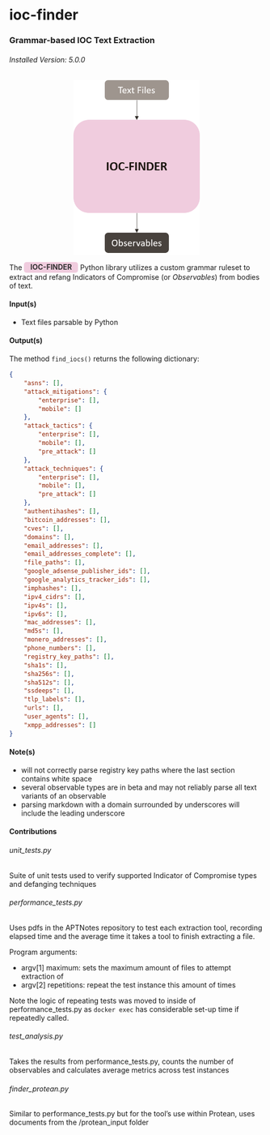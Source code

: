 # ioc-finder
### Grammar-based IOC Text Extraction
###### *Installed Version: 5.0.0*
<img style="
display: block;
width: 250px;
margin: 0 auto;"
src=../../docs/images/ioc-finder/ioc-finder_io.png/>


The [<span style="
display: inline-flex;
justify-content: center;
line-height: 14px;
width: 100px;
text-align: center;
border-radius: 5px;
background: #f0ccde;
padding: 0.25em; 
color: #303030;
font-weight: bold;
"> IOC-FINDER </span>](https://github.com/fhightower/ioc-finder) Python library utilizes a custom grammar ruleset to extract and refang Indicators of Compromise (or *Observables*) from bodies of text.

#### Input(s)
+ Text files parsable by Python

#### Output(s)
The method `find_iocs()` returns the following dictionary:

```json
{
    "asns": [],
    "attack_mitigations": {
        "enterprise": [],
        "mobile": []
    },
    "attack_tactics": {
        "enterprise": [],
        "mobile": [],
        "pre_attack": []
    },
    "attack_techniques": {
        "enterprise": [],
        "mobile": [],
        "pre_attack": []
    },
    "authentihashes": [],
    "bitcoin_addresses": [],
    "cves": [],
    "domains": [],
    "email_addresses": [],
    "email_addresses_complete": [],
    "file_paths": [],
    "google_adsense_publisher_ids": [],
    "google_analytics_tracker_ids": [],
    "imphashes": [],
    "ipv4_cidrs": [],
    "ipv4s": [],
    "ipv6s": [],
    "mac_addresses": [],
    "md5s": [],
    "monero_addresses": [],
    "phone_numbers": [],
    "registry_key_paths": [],
    "sha1s": [],
    "sha256s": [],
    "sha512s": [],
    "ssdeeps": [],
    "tlp_labels": [],
    "urls": [],
    "user_agents": [],
    "xmpp_addresses": []
}
```

#### Note(s)
+ will not correctly parse registry key paths where the last section contains white space
+ several observable types are in beta and may not reliably parse all text variants of an observable
+ parsing markdown with a domain surrounded by underscores will include the leading underscore

#### Contributions
###### unit_tests.py
Suite of unit tests used to verify supported Indicator of Compromise types and defanging techniques

###### performance_tests.py
Uses pdfs in the APTNotes repository to test each extraction tool, recording elapsed time and the average time it takes a tool to finish extracting a file.

Program arguments:
- argv[1] maximum: sets the maximum amount of files to attempt extraction of
- argv[2] repetitions: repeat the test instance this amount of times

Note the logic of repeating tests was moved to inside of performance_tests.py as ```docker exec``` has considerable set-up time if repeatedly called.

###### test_analysis.py
Takes the results from performance_tests.py, counts the number of observables and calculates average metrics across test instances

###### finder_protean.py
Similar to performance_tests.py but for the tool’s use within Protean, uses documents from the /protean_input folder
